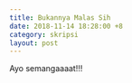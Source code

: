```yaml
---
title: Bukannya Malas Sih
date: 2018-11-14 18:28:00 +8
category: skripsi
layout: post
---
```


Ayo semangaaaat!!!
